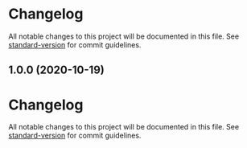 # Changelog

All notable changes to this project will be documented in this file. See [standard-version](https://github.com/conventional-changelog/standard-version) for commit guidelines.

## 1.0.0 (2020-10-19)

# Changelog

All notable changes to this project will be documented in this file. See [standard-version](https://github.com/conventional-changelog/standard-version) for commit guidelines.
